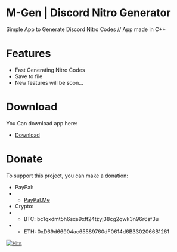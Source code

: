 
# M-Gen | Discord Nitro Generator
Simple App to Generate Discord Nitro Codes // App made in C++

# Features
- Fast Generating Nitro Codes 
- Save to file
- New features will be soon...

# Download
You Can download app here:
- <a href="https://github.com/mrawsky/Discord-Nitro-Generator/releases">Download</a>

# Donate
To support this project, you can make a donation:
- PayPal:
- - <a href="https://paypal.me/mallowrecords">PayPal.Me</a>
- Crypto:
- - BTC: bc1qxdmt5h6sxe9xft24tzyj38cg2qwk3n96r6sf3u
- - ETH: 0xD69d66904ac65589760dF0614d6B3302066B1261

[![Hits](https://hits.seeyoufarm.com/api/count/incr/badge.svg?url=https%3A%2F%2Fgithub.com%2Fmrawsky%2FDiscord-Nitro-Generator&count_bg=%2379C83D&title_bg=%23555555&icon=&icon_color=%23E7E7E7&title=hits&edge_flat=false)](https://hits.seeyoufarm.com)